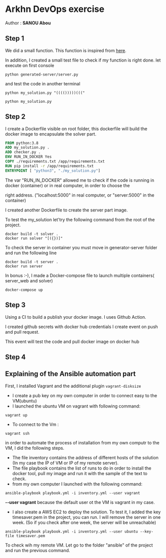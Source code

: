 # Arkhn DevOps exercise
Author : **SANOU Abou**

## Step 1

We did a small function. This function is inspired from [here](https://www.geeksforgeeks.org/check-for-balanced-parentheses-in-an-expression/).

In addition, I created a small test file to check if my function is right done.
let execute on first console 
```shell script
python generated-server/server.py
```
and test the code in another terminal
```shell script
python my_solution.py "(((()))))((("
```
```shell script
python my_solution.py 
```
## Step 2

I create a Dockerfile visible on root folder, this dockerfile will build the docker image to encapsulate the solver part.


```dockerfile
FROM python:3.8
ADD my_solution.py .
ADD checker.py .
ENV RUN_IN_DOCKER Yes
COPY ./requirements.txt /app/requirements.txt
RUN pip install -r /app/requirements.txt
ENTRYPOINT [ "python3", "./my_solution.py"]
```

The var "RUN_IN_DOCKER" allowed me to check if the code is running in docker (container) or in real computer, in order to choose the

right address. ("localhost:5000" in real computer, or "server:5000" in the container) 

I created another Dockerfile to create the server part image.

To test the my_solution let'try the following command from the root of the project.
```shell script
docker build -t solver .
docker run solver "[({})]"
```

To check the server in container you must move in generator-server folder and run the following line
```shell script
docker build -t server .
docker run server
```


In bonus :-), I made a Docker-compose file to launch multiple containers( server_web and solver)

```shell script
docker-compose up
```

## Step 3

Using a CI to build a publish your docker image.
I uses Github Action.

I created github secrets with docker hub credentials 
I create event on push and pull request.

This event will test the code and pull docker image on docker hub


## Step 4


## Explaining of the Ansible automation part
First, I installed Vagrant and the additional plugin `vagrant-disksize`

* I create a pub key on my own computer in order to connect easy to the VM(ubuntu) 
* I launched the ubuntu VM on vagrant with following command:
```shell script
vagrant up
```
* To connect to the Vm :
```shell script
vagrant ssh
```
in order to automate the process of installation from my own computr to the VM, I did the following steps.
* The file inventory contains the address of different hosts of the solution (In my case the IP of VM or IP of my remote server).
* The file playbook contains the list of runs to do in order to install the docker tool, pull my image and run it with the sample 
of the text to check. 
* from my own computer I launched with the following command:
```shell script
ansible-playbook playbook.yml -i inventory.yml --user vagrant 
```
**--user vagrant** because the default user ot the VM is vagrant in my case.
* I also create a AWS EC2 to deploy the solution. 
To test it, I added the key timesaver.pem in the project, you can run. 
I will remove the server in one week. (So if you check after one week, the server will be unreachable)
```shell script
ansible-playbook playbook.yml -i inventory.yml --user ubuntu --key-file timesaver.pem
```
To check  wih my remote VM.
Let go to the folder "ansible" of the project and run the previous command.

  
